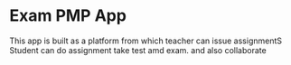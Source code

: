# Exam PMP App
This app is built as a platform from which teacher can issue assignmentS
Student can do assignment take test amd exam.
and also collaborate

